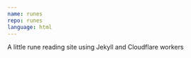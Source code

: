 ```yaml
---
name: runes
repo: runes
language: html
---
```

A little rune reading site using Jekyll and Cloudflare workers